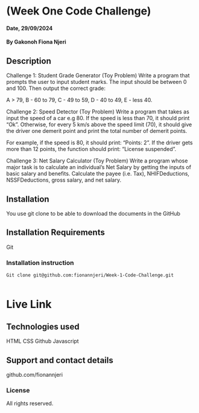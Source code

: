 # (Week One Code Challenge)

#### Date, 29/09/2024

#### By Gakonoh Fiona Njeri

## Description
Challenge 1: Student Grade Generator (Toy Problem)
Write a program that prompts the user to input student marks. The input should be between 0 and 100. Then output the correct grade: 

A > 79, B - 60 to 79, C -  49 to 59, D - 40 to 49, E - less 40.

 

Challenge 2: Speed Detector (Toy Problem)
Write a program that takes as input the speed of a car e.g 80. If the speed is less than 70, it should print “Ok”. Otherwise, for every 5 km/s above the speed limit (70), it should give the driver one demerit point and print the total number of demerit points.

For example, if the speed is 80, it should print: “Points: 2”. If the driver gets more than 12 points, the function should print: “License suspended”.

 

Challenge 3: Net Salary Calculator (Toy Problem)
Write a program whose major task is to calculate an individual’s Net Salary by getting the inputs of basic salary and benefits. Calculate the payee (i.e. Tax), NHIFDeductions, NSSFDeductions, gross salary, and net salary. 

## Installation
You use git clone to be able to download the documents in the GitHub

## Installation Requirements
Git

### Installation instruction
```
Git clone git@github.com:fionannjeri/Week-1-Code-Challenge.git


```

# Live Link


## Technologies used
HTML
CSS
Github
Javascript

## Support and contact details
github.com/fionannjeri

### License
All rights reserved.

